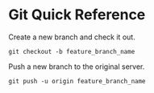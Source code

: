 # Git Quick Reference

Create a new branch and check it out.

    git checkout -b feature_branch_name

Push a new branch to the original server.

    git push -u origin feature_branch_name
